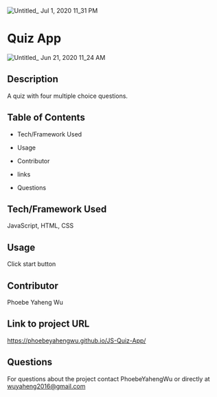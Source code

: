 ![Untitled_ Jul 1, 2020 11_31 PM](https://user-images.githubusercontent.com/52837649/86313508-465a6e00-bbf3-11ea-938e-a4698e811f20.gif)
# Quiz App

![Untitled_ Jun 21, 2020 11_24 AM](https://user-images.githubusercontent.com/52837649/85228701-f8ec2e80-b3b2-11ea-99be-4981f3227356.gif)

## Description
A quiz with four multiple choice questions.

## Table of Contents

* Tech/Framework Used

* Usage

* Contributor

* links

* Questions


## Tech/Framework Used
JavaScript, HTML, CSS


## Usage
Click start button

## Contributor
Phoebe Yaheng Wu


## Link to project URL
https://phoebeyahengwu.github.io/JS-Quiz-App/


## Questions

For questions about the project contact PhoebeYahengWu or directly at wuyaheng2016@gmail.com


